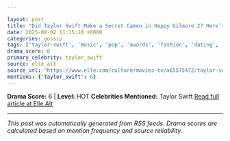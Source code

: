 ```yaml
---

layout: post
title: "Did Taylor Swift Make a Secret Cameo in Happy Gilmore 2? Here’s What Really Happened""
date: 2025-08-02 11:15:10 +0000
categories: gossip
tags: ['taylor-swift', 'music', 'pop', 'awards', 'fashion', 'dating', 'source-elle_alt', 'drama-hot']
drama_score: 6
primary_celebrity: taylor_swift
source: elle_alt
source_url: "https://www.elle.com/culture/movies-tv/a65575472/taylor-swift-happy-gilmore-2-secret-cameo-rumor-explained/""
mentions: {'taylor_swift': 6}
---
```


**Drama Score:** 6 | **Level:** HOT **Celebrities Mentioned:** Taylor Swift [Read full article at Elle Alt](https://www.elle.com/culture/movies-tv/a65575472/taylor-swift-happy-gilmore-2-secret-cameo-rumor-explained/)

---

*This post was automatically generated from RSS feeds. Drama scores are calculated based on mention frequency and source reliability.*